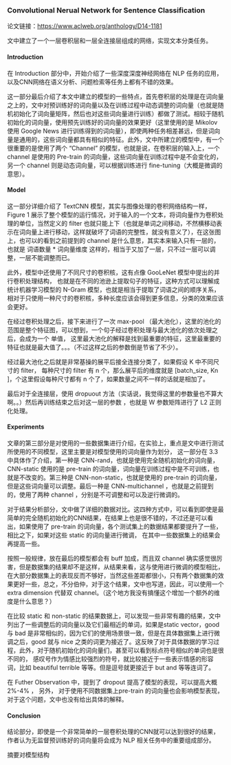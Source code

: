 ### Convolutional Nerual Network for Sentence Classification

论文链接：https://www.aclweb.org/anthology/D14-1181



[1]: https://www.aclweb.org/anthology/D14-1181	"Convolutional Neural Network for Sentence Classification"



文中建立了一个一层卷积层和一层全连接层组成的网络，实现文本分类任务。

#### Introduction

在 Introduction 部分中，开始介绍了一些深度深度神经网络在 NLP 任务的应用，以及CNN网络在语义分析、问题检索等任务上都有不错的效果。

这一部分最后介绍了本文中建立的模型的一些特点，首先卷积层的处理是在词向量之上的，文中对预训练好的词向量以及在训练过程中动态调整的词向量（也就是随机初始化了词向量矩阵，然后也对这些词向量进行训练）都做了测试。相较于随机初始化的词向量，使用预先训练好的词向量的效果更好（这里使用的是 Mikolov 使用 Google News 进行训练得到的词向量），即使两种任务相差甚远，但是词向量是通用的，这些词向量都具有相似的特征。此外，文中所建立的模型中，有一个很重要的是使用了两个 “Channel” 的模型，也就是说，在卷积层的输入上，一个 channel 是使用的 Pre-train 的词向量，这些词向量在训练过程中是不会变化的，另一个 channel 则是动态词向量，可以根据训练进行 fine-tuning（大概是微调的意思）。

#### Model

这一部分详细介绍了 TextCNN 模型，其实与图像处理的卷积网络结构一样，Figure 1 展示了整个模型的运行情况，对于输入的一个文本，将词向量作为卷积处理的单位，当然定义的 filter 也就只能上下（也就是单词之间移动，不然横移动表示在词向量上进行移动，这样就破坏了词语的完整性，就没有意义了），在这张图上，也可以的看到之前提到的 channel 是什么意思，其实本来输入只有一层的，也就是 词语数量 * 词向量维度 这样的，相当于又加了一层，只不过一层可以调整，一层不能调整而已。

此外，模型中还使用了不同尺寸的卷积核，这有点像 GooLeNet 模型中提出的并行卷积处理结构， 也就是在不同的池逊上提取句子的特征，这种方式可以理解成统计机器学习模型的 N-Gram 模型，也就是相当于提取了词语之间的顺序关系，相对于只使用一种尺寸的卷积核，多种长度应该会得到更多信息，分类的效果应该会更好。

在经过卷积处理之后，接下来进行了一次 max-pool （最大池化），这里的池化的范围是整个特征图，可以想到，一个句子经过卷积处理与最大池化的依次处理之后，会成为一个 单值， 这里最大池化的解释是找到最重要的特征，这里最重要的特征也就是最大值了。。。（不过这样之后的参数倒是节省了不少）。

经过最大池化之后就是非常基操的展平后接全连接分类了，如果假设 K  中不同尺寸的 filter， 每种尺寸的 filter 有 n 个，那么展平后的维度就是 [batch_size, Kn ]，个这里假设每种尺寸都有 n 个了，如果数量之间不一样的话就是相加了。

最后对于全连接层，使用 dropuout 方法（实话说，我觉得这里的参数量也不算大啊。。）然后再训练结束之后对这一层的参数 ，也就是 W 参数矩阵进行了 L2 正则化处理。

#### Experiments

文章的第三部分是对使用的一些数据集进行介绍，在实验上，重点是文中进行测试所使用的不同模型，这里主要是对模型使用的词向量作为划分， 这一部分在 3.3中具体作了介绍，第一种是 CNN-rand，也就是使用完全随机初始化的词向量， CNN-static 使用的是 pre-train 的词向量，词向量在训练过程中是不可训练，也就是不改变的。第三种是 CNN-non-static，也就是使用的 pre-train 的词向量，但是这些词向量可以调整。最后一种是 CNN-multichannel ，也就是之前提到的，使用了两种 channel ，分别是不可调整和可以及逆行微调的。

对于结果分析部分，文中做了详细的数据对比。这四种方式中，可以看到即使是最简单的完全随机初始化的CNN结果，在结果上也是很不错的，不过还是可以看出，如果使用了 pre-train 的词向量，各个测试集上的数据结果都要提升了一些，相比之下，如果对这些 static 的词向量进行微调， 在其中一些数据集上的结果会再提高一些。

按照一般规律，放在最后的模型都会有 buff 加成，而且双 channel 确实感觉很厉害，但是数据集的结果却不是这样，从结果来看，这与使用进行微调的模型相比， 在大部分数据集上的表现反而不够好，当然这些差距都很小，只有两个数据集的效果更好一些，总之，不分伯仲，对于这个结果，文中也写道，因此，可以使用一个 extra dimension 代替双 channel。（这个地方我没有搞懂这个增加一个额外的维度是什么意思？）

在比较 static 和 non-static 的结果数据上，可以发现一些非常有趣的结果，文中列出了一些调整后的词向量以及它们最相近的单词，如果是static vector，good 与 bad 是非常相似的，因为它们的使用场景很一致，但是在具体数据集上进行微调之后，good 就与 nice 之类的词更为接近了。这反映了对于具体数据的学习过程，此外，对于随机初始化的词向量们，甚至可以看到标点符号相似的单词也是很不同的， 感叹号作为情感比较强烈的符号，就比较接近于一些表示情感的形容词，比如 beautiful terrible 等等。但是逗号就更接近于 but and 等等连词了。

在 Futher Observation 中，提到了 dropout 提高了模型的表现，可以提高大概 2%-4% ， 另外， 对于使用不同数据集上pre-train 的词向量也会影响模型表现，对于这个问题，文中也没有给出具体的解释。

#### Conclusion

结论部分，即使是一个非常简单的一层卷积处理的CNN就可以达到很好的结果，作者认为无监督预训练好的词向量将会成为 NLP 相关任务中的重要组成部分。

摘要对模型结构
